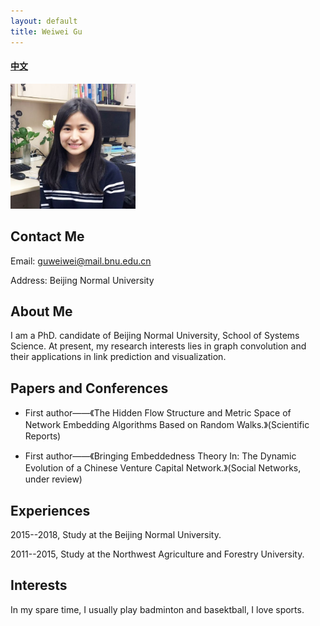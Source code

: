 ```yaml
---
layout: default
title: Weiwei Gu
---
```


#### [中文](https://bnusss.github.io/person/gu-wei-wei-zh.html)


<img src="/img/people/guweiwei.png" height="200px" width="200px" />


## Contact Me

Email: guweiwei@mail.bnu.edu.cn

Address: Beijing Normal University


## About Me

I am a PhD. candidate of Beijing Normal University, School of Systems Science. At present, my research interests lies in graph convolution and their applications in link prediction and visualization.

## Papers and Conferences

- First author——《The Hidden Flow Structure and Metric Space of Network Embedding Algorithms Based on Random Walks.》(Scientific Reports)

- First author——《Bringing Embeddedness Theory In: The Dynamic Evolution of a Chinese Venture Capital Network.》(Social Networks, under review) 

## Experiences

2015--2018, Study at the Beijing Normal University. 

2011--2015, Study at the Northwest Agriculture and Forestry University.

## Interests

In my spare time, I usually play badminton and basektball, I love sports.